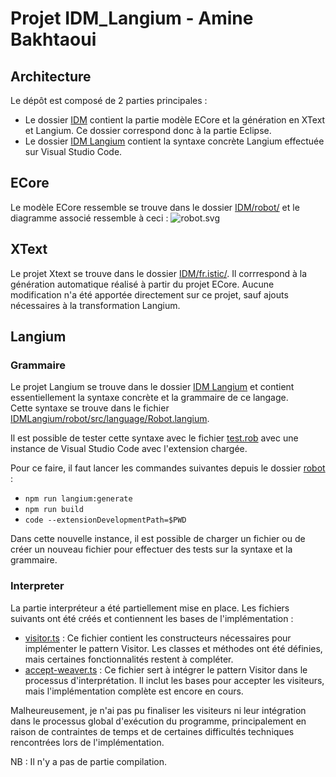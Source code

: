 # Projet IDM_Langium - Amine Bakhtaoui

## Architecture
Le dépôt est composé de 2 parties principales :
- Le dossier [IDM](./IDM/) contient la partie modèle ECore et la génération en XText et Langium. Ce dossier correspond donc à la partie Eclipse.
- Le dossier [IDM Langium](./IDM%20Langium/) contient la syntaxe concrète Langium effectuée sur Visual Studio Code.

## ECore
Le modèle ECore ressemble se trouve dans le dossier [IDM/robot/](./IDM/robot/) et le diagramme associé ressemble à ceci :
![robot.svg](robot.svg)

## XText 
Le projet Xtext se trouve dans le dossier [IDM/fr.istic/](./IDM/fr.istic/). Il corrrespond à la génération automatique réalisé à partir du projet ECore. Aucune modification n'a été apportée directement sur ce projet, sauf ajouts nécessaires à la transformation Langium.

## Langium
### Grammaire
Le projet Langium se trouve dans le dossier [IDM Langium](./IDM%20Langium/) et contient essentiellement la syntaxe concrète et la grammaire de ce langage.  
Cette syntaxe se trouve dans le fichier [IDMLangium/robot/src/language/Robot.langium](./IDM%20Langium/robot/src/language/Robot.langium).

Il est possible de tester cette syntaxe avec le fichier [test.rob](./IDM%20Langium/test.rob) avec une instance de Visual Studio Code avec l'extension chargée. 

Pour ce faire, il faut lancer les commandes suivantes depuis le dossier [robot](./IDM%20Langium/robot/) :
- `npm run langium:generate`
- `npm run build`
- `code --extensionDevelopmentPath=$PWD`

Dans cette nouvelle instance, il est possible de charger un fichier ou de créer un nouveau fichier pour effectuer des tests sur la syntaxe et la grammaire.

### Interpreter
La partie interpréteur a été partiellement mise en place. 
Les fichiers suivants ont été créés et contiennent les bases de l'implémentation :

- [visitor.ts](./IDM%20Langium/robot/src/semantics/visitor.ts) : Ce fichier contient les constructeurs nécessaires pour implémenter le pattern Visitor. Les classes et méthodes ont été définies, mais certaines fonctionnalités restent à compléter.
- [accept-weaver.ts](./IDM%20Langium/robot/src/semantics/accept-weaver.ts) : Ce fichier sert à intégrer le pattern Visitor dans le processus d'interprétation. Il inclut les bases pour accepter les visiteurs, mais l'implémentation complète est encore en cours.

Malheureusement, je n'ai pas pu finaliser les visiteurs ni leur intégration dans le processus global d'exécution du programme, principalement en raison de contraintes de temps et de certaines difficultés techniques rencontrées lors de l'implémentation.

NB : Il n'y a pas de partie compilation.